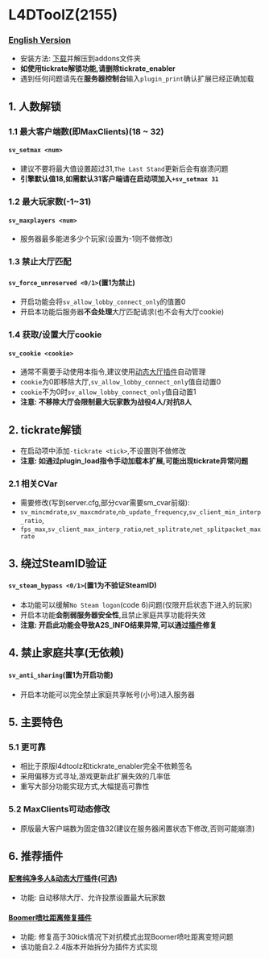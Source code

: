 # L4DToolZ(2155)
### [English Version](https://github.com/lakwsh/l4dtoolz/blob/2155/README_EN.md)
- 安装方法: [下载](https://github.com/lakwsh/l4dtoolz/actions/workflows/main.yml)并解压到addons文件夹
- **如使用tickrate解锁功能,请删除tickrate_enabler**
- 遇到任何问题请先在**服务器控制台**输入`plugin_print`确认扩展已经正确加载

## 1. 人数解锁
### 1.1 最大客户端数(即MaxClients)(18 ~ 32)
#### `sv_setmax <num>`
- 建议不要将最大值设置超过31,`The Last Stand`更新后会有崩溃问题
- **引擎默认值18,如需默认31客户端请在启动项加入`+sv_setmax 31`**
### 1.2 最大玩家数(-1~31)
#### `sv_maxplayers <num>`
- 服务器最多能进多少个玩家(设置为-1则不做修改)
### 1.3 禁止大厅匹配
#### `sv_force_unreserved <0/1>`(置1为禁止)
- 开启功能会将`sv_allow_lobby_connect_only`的值置0
- 开启本功能后服务器**不会处理**大厅匹配请求(也不会有大厅cookie)
### 1.4 获取/设置大厅cookie
#### `sv_cookie <cookie>`
- 通常不需要手动使用本指令,建议使用[动态大厅插件](https://github.com/lakwsh/l4d2_rmc)自动管理
- `cookie`为0即移除大厅,`sv_allow_lobby_connect_only`值自动置0
- `cookie`不为0时`sv_allow_lobby_connect_only`值自动置1
- **注意: 不移除大厅会限制最大玩家数为战役4人/对抗8人**

## 2. tickrate解锁
- 在启动项中添加`-tickrate <tick>`,不设置则不做修改
- **注意: 如通过plugin_load指令手动加载本扩展,可能出现tickrate异常问题**
### 2.1 相关CVar
- 需要修改(写到server.cfg,部分cvar需要sm_cvar前缀):
- `sv_mincmdrate`,`sv_maxcmdrate`,`nb_update_frequency`,`sv_client_min_interp_ratio`,
- `fps_max`,`sv_client_max_interp_ratio`,`net_splitrate`,`net_splitpacket_maxrate`

## 3. 绕过SteamID验证
#### `sv_steam_bypass <0/1>`(置1为不验证SteamID)
- 本功能可以缓解`No Steam logon`(code 6)问题(仅限开启状态下进入的玩家)
- 开启本功能**会削弱服务器安全性**,且禁止家庭共享功能将失效
- **注意: 开启此功能会导致A2S_INFO结果异常,可以通过[插件](https://github.com/lakwsh/l4d2_vomit_fix)修复**

## 4. 禁止家庭共享(无依赖)
#### `sv_anti_sharing`(置1为开启功能)
- 开启本功能可以完全禁止家庭共享帐号(小号)进入服务器

## 5. 主要特色
### 5.1 更可靠
- 相比于原版l4dtoolz和tickrate_enabler完全不依赖签名
- 采用偏移方式寻址,游戏更新此扩展失效的几率低
- 重写大部分功能实现方式,大幅提高可靠性
### 5.2 MaxClients可动态修改
- 原版最大客户端数为固定值32(建议在服务器闲置状态下修改,否则可能崩溃)

## 6. 推荐插件
#### [配套纯净多人&动态大厅插件(可选)](https://github.com/lakwsh/l4d2_rmc)
- 功能: 自动移除大厅、允许投票设置最大玩家数
#### [Boomer喷吐距离修复插件](https://github.com/lakwsh/l4d2_vomit_fix)
- 功能: 修复高于30tick情况下对抗模式出现Boomer喷吐距离变短问题
- 该功能自2.2.4版本开始拆分为插件方式实现

